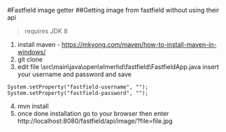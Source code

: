 #Fastfield image getter
##Getting image from fastfield without using their api
> requires JDK 8
1. install maven - https://mkyong.com/maven/how-to-install-maven-in-windows/
2. git clone
3. edit file \src\main\java\open\elmerhd\fastfield\FastfieldApp.java insert your username and password and save
```
System.setProperty("fastfield-username", "");
System.setProperty("fastfield-password", "");
```
4. mvn install
5. once done installation go to your browser then enter http://localhost:8080/fastfield/api/image/?file=file.jpg
